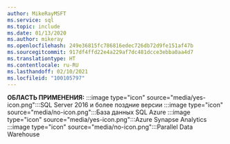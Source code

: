 ```yaml
---
author: MikeRayMSFT
ms.service: sql
ms.topic: include
ms.date: 01/13/2020
ms.author: mikeray
ms.openlocfilehash: 249e36815fc786816edec726db72d9fe151af47b
ms.sourcegitcommit: 917df4ffd22e4a229af7dc481dcce3ebba0aa4d7
ms.translationtype: HT
ms.contentlocale: ru-RU
ms.lasthandoff: 02/10/2021
ms.locfileid: "100105797"
---
```

<Token>**ОБЛАСТЬ ПРИМЕНЕНИЯ:** :::image type="icon" source="media/yes-icon.png":::SQL Server 2016 и более поздние версии :::image type="icon" source="media/no-icon.png":::База данных SQL Azure :::image type="icon" source="media/yes-icon.png":::Azure Synapse Analytics :::image type="icon" source="media/no-icon.png":::Parallel Data Warehouse</Token>

